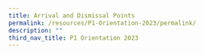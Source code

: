 ```yaml
---
title: Arrival and Dismissal Points
permalink: /resources/P1-Orientation-2023/permalink/
description: ""
third_nav_title: P1 Orientation 2023
---
```

